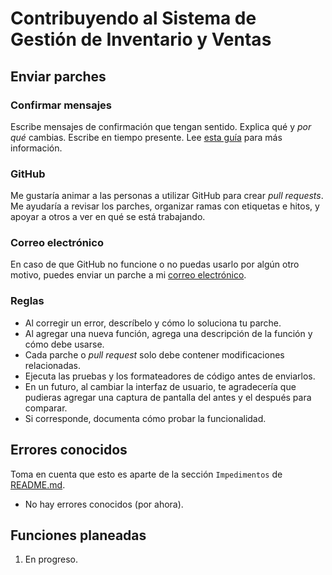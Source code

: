 # Contribuyendo al Sistema de Gestión de Inventario y Ventas

## Enviar parches

### Confirmar mensajes
Escribe mensajes de confirmación que tengan sentido. Explica qué y *por qué* cambias.
Escribe en tiempo presente.
Lee [esta guía](https://gist.github.com/robertpainsi/b632364184e70900af4ab688decf6f53) para más información.

### GitHub
Me gustaría animar a las personas a utilizar GitHub para crear _pull requests_.
Me ayudaría a revisar los parches, organizar ramas con etiquetas e hitos, y apoyar a otros a ver en qué se está trabajando.

### Correo electrónico
En caso de que GitHub no funcione o no puedas usarlo por algún otro motivo, puedes enviar un parche a mi [correo electrónico](mailto:ferinjoque@gmail.com).

### Reglas

* Al corregir un error, descríbelo y cómo lo soluciona tu parche.
* Al agregar una nueva función, agrega una descripción de la función y cómo debe usarse.
* Cada parche o _pull request_ solo debe contener modificaciones relacionadas.
* Ejecuta las pruebas y los formateadores de código antes de enviarlos.
* En un futuro, al cambiar la interfaz de usuario, te agradecería que pudieras agregar una captura de pantalla del antes y el después para comparar.
* Si corresponde, documenta cómo probar la funcionalidad.

## Errores conocidos

Toma en cuenta que esto es aparte de la sección `Impedimentos` de [README.md](README.md).

* No hay errores conocidos (por ahora).

## Funciones planeadas

1. En progreso.

